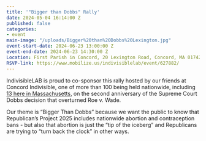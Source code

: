 ```yaml
---
title: '"Bigger than Dobbs" Rally'
date: 2024-05-04 16:14:00 Z
published: false
categories:
- event
main-image: "/uploads/Bigger%20than%20Dobbs%20Lexington.jpg"
event-start-date: 2024-06-23 13:00:00 Z
event-end-date: 2024-06-23 14:30:00 Z
Location: First Parish in Concord, 20 Lexington Road, Concord, MA 01742
RSVP-link: https://www.mobilize.us/indivisiblelab/event/627882/
---
```


IndivisibleLAB is proud to co-sponsor this rally hosted by our friends at Concord Indivisible, one of more than 100 being held nationwide, including [13 here in Massachusetts](https://mcusercontent.com/448f2617a0ea6d2c20e5c403c/files/3f6d4b2a-efa6-0612-ef3f-2d73dfc7c0b6/Event_Locations_5_.pdf), on the second anniversary of the Supreme Court Dobbs decision that overturned Roe v. Wade. 

Our theme is “Bigger Than Dobbs”  because we want the public to know that Republican’s Project 2025 includes nationwide abortion and contraception bans - but also that abortion is just the “tip of the iceberg” and Republicans are trying to “turn back the clock” in other ways.